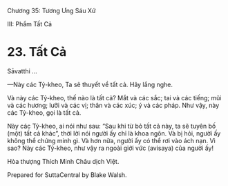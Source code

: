  

Chương 35: Tương Ưng Sáu Xứ

III: Phẩm Tất Cả

# 23\. Tất Cả

Sāvatthi …

—Này các Tỷ-kheo, Ta sẽ thuyết về tất cả. Hãy lắng nghe.

Và này các Tỷ-kheo, thế nào là tất cả? Mắt và các sắc; tai và các tiếng; mũi và các hương; lưỡi và các vị; thân và các xúc; ý và các pháp. Như vậy, này các Tỷ-kheo, gọi là tất cả.

Này các Tỷ-kheo, ai nói như sau: “Sau khi từ bỏ tất cả này, ta sẽ tuyên bố (một) tất cả khác”, thời lời nói người ấy chỉ là khoa ngôn. Và bị hỏi, người ấy không thể chứng minh gì. Và hơn nữa, người ấy có thể rơi vào ách nạn. Vì sao? Này các Tỷ-kheo, như vậy ra ngoài giới vức (avisaya) của người ấy!

Hòa thượng Thích Minh Châu dịch Việt.

Prepared for SuttaCentral by Blake Walsh.